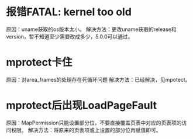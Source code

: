 # 报错FATAL: kernel too old
原因：uname获取的os版本太小。
解决方法：更改uname获取的release和version，暂不知道至少需要改成多少，5.0.0可以通过。
# mprotect卡住
原因：对area_frames的处理存在死循环问题
解决方法：已经解决，见mpotect。
# mprotect后出现LoadPageFault
原因：MapPermission只能设置部分位，不要直接覆盖页表中对应的页表项的访问权限。
解决方法：将原来的页表项或上设置的部分位再赋值即可。
